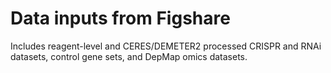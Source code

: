 # Data inputs from Figshare
Includes reagent-level and CERES/DEMETER2 processed CRISPR and RNAi datasets, control gene sets, and DepMap omics datasets.

